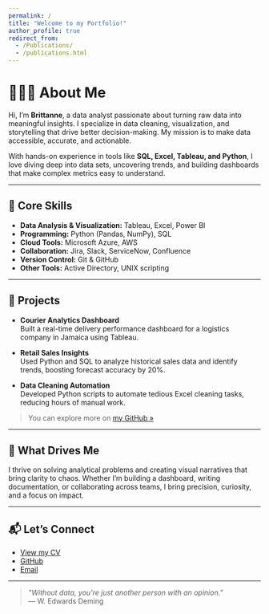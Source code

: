 ```yaml
---
permalink: /
title: "Welcome to my Portfolio!"
author_profile: true
redirect_from: 
  - /Publications/ 
  - /publications.html
---
```


# 👩🏽‍💻 About Me

Hi, I’m **Brittanne**, a data analyst passionate about turning raw data into meaningful insights. I specialize in data cleaning, visualization, and storytelling that drive better decision-making. My mission is to make data accessible, accurate, and actionable.

With hands-on experience in tools like **SQL, Excel, Tableau, and Python**, I love diving deep into data sets, uncovering trends, and building dashboards that make complex metrics easy to understand.

---

## 💼 Core Skills

- **Data Analysis & Visualization:** Tableau, Excel, Power BI  
- **Programming:** Python (Pandas, NumPy), SQL  
- **Cloud Tools:** Microsoft Azure, AWS  
- **Collaboration:** Jira, Slack, ServiceNow, Confluence  
- **Version Control:** Git & GitHub  
- **Other Tools:** Active Directory, UNIX scripting  

---

## 📁 Projects

- **Courier Analytics Dashboard**  
  Built a real-time delivery performance dashboard for a logistics company in Jamaica using Tableau.

- **Retail Sales Insights**  
  Used Python and SQL to analyze historical sales data and identify trends, boosting forecast accuracy by 20%.

- **Data Cleaning Automation**  
  Developed Python scripts to automate tedious Excel cleaning tasks, reducing hours of manual work.

> You can explore more on [my GitHub »](https://github.com/brittannep)

---

## 🎯 What Drives Me

I thrive on solving analytical problems and creating visual narratives that bring clarity to chaos. Whether I’m building a dashboard, writing documentation, or collaborating across teams, I bring precision, curiosity, and a focus on impact.

---

## 📬 Let’s Connect

- [View my CV](/cv/)  
- [GitHub](https://github.com/brittannep)  
- [Email](mailto:your@email.com)

---

> _"Without data, you're just another person with an opinion."_  
> — W. Edwards Deming